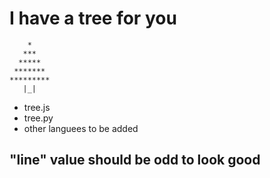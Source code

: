 # I have a tree for you
```
    *    
   ***   
  *****  
 *******
*********
   |_|
```
- tree.js
- tree.py
- other languees to be added

## "line" value should be odd to look good